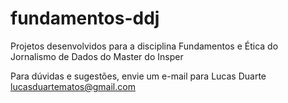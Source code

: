 # fundamentos-ddj
Projetos desenvolvidos para a disciplina Fundamentos e Ética do Jornalismo de Dados do Master do Insper

Para dúvidas e sugestões, envie um e-mail para Lucas Duarte lucasduartematos@gmail.com
